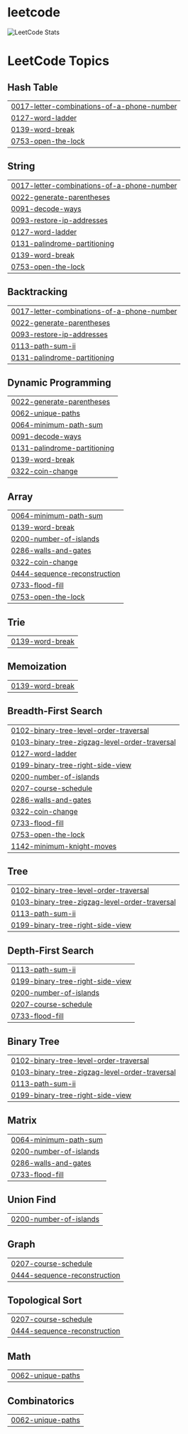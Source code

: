 # leetcode
![LeetCode Stats](https://leetcard.jacoblin.cool/dejoe?theme=dark&font=Padauk&ext=activity)

<!---LeetCode Topics Start-->
# LeetCode Topics
## Hash Table
|  |
| ------- |
| [0017-letter-combinations-of-a-phone-number](https://github.com/dej0e/leetcode/tree/master/0017-letter-combinations-of-a-phone-number) |
| [0127-word-ladder](https://github.com/dej0e/leetcode/tree/master/0127-word-ladder) |
| [0139-word-break](https://github.com/dej0e/leetcode/tree/master/0139-word-break) |
| [0753-open-the-lock](https://github.com/dej0e/leetcode/tree/master/0753-open-the-lock) |
## String
|  |
| ------- |
| [0017-letter-combinations-of-a-phone-number](https://github.com/dej0e/leetcode/tree/master/0017-letter-combinations-of-a-phone-number) |
| [0022-generate-parentheses](https://github.com/dej0e/leetcode/tree/master/0022-generate-parentheses) |
| [0091-decode-ways](https://github.com/dej0e/leetcode/tree/master/0091-decode-ways) |
| [0093-restore-ip-addresses](https://github.com/dej0e/leetcode/tree/master/0093-restore-ip-addresses) |
| [0127-word-ladder](https://github.com/dej0e/leetcode/tree/master/0127-word-ladder) |
| [0131-palindrome-partitioning](https://github.com/dej0e/leetcode/tree/master/0131-palindrome-partitioning) |
| [0139-word-break](https://github.com/dej0e/leetcode/tree/master/0139-word-break) |
| [0753-open-the-lock](https://github.com/dej0e/leetcode/tree/master/0753-open-the-lock) |
## Backtracking
|  |
| ------- |
| [0017-letter-combinations-of-a-phone-number](https://github.com/dej0e/leetcode/tree/master/0017-letter-combinations-of-a-phone-number) |
| [0022-generate-parentheses](https://github.com/dej0e/leetcode/tree/master/0022-generate-parentheses) |
| [0093-restore-ip-addresses](https://github.com/dej0e/leetcode/tree/master/0093-restore-ip-addresses) |
| [0113-path-sum-ii](https://github.com/dej0e/leetcode/tree/master/0113-path-sum-ii) |
| [0131-palindrome-partitioning](https://github.com/dej0e/leetcode/tree/master/0131-palindrome-partitioning) |
## Dynamic Programming
|  |
| ------- |
| [0022-generate-parentheses](https://github.com/dej0e/leetcode/tree/master/0022-generate-parentheses) |
| [0062-unique-paths](https://github.com/dej0e/leetcode/tree/master/0062-unique-paths) |
| [0064-minimum-path-sum](https://github.com/dej0e/leetcode/tree/master/0064-minimum-path-sum) |
| [0091-decode-ways](https://github.com/dej0e/leetcode/tree/master/0091-decode-ways) |
| [0131-palindrome-partitioning](https://github.com/dej0e/leetcode/tree/master/0131-palindrome-partitioning) |
| [0139-word-break](https://github.com/dej0e/leetcode/tree/master/0139-word-break) |
| [0322-coin-change](https://github.com/dej0e/leetcode/tree/master/0322-coin-change) |
## Array
|  |
| ------- |
| [0064-minimum-path-sum](https://github.com/dej0e/leetcode/tree/master/0064-minimum-path-sum) |
| [0139-word-break](https://github.com/dej0e/leetcode/tree/master/0139-word-break) |
| [0200-number-of-islands](https://github.com/dej0e/leetcode/tree/master/0200-number-of-islands) |
| [0286-walls-and-gates](https://github.com/dej0e/leetcode/tree/master/0286-walls-and-gates) |
| [0322-coin-change](https://github.com/dej0e/leetcode/tree/master/0322-coin-change) |
| [0444-sequence-reconstruction](https://github.com/dej0e/leetcode/tree/master/0444-sequence-reconstruction) |
| [0733-flood-fill](https://github.com/dej0e/leetcode/tree/master/0733-flood-fill) |
| [0753-open-the-lock](https://github.com/dej0e/leetcode/tree/master/0753-open-the-lock) |
## Trie
|  |
| ------- |
| [0139-word-break](https://github.com/dej0e/leetcode/tree/master/0139-word-break) |
## Memoization
|  |
| ------- |
| [0139-word-break](https://github.com/dej0e/leetcode/tree/master/0139-word-break) |
## Breadth-First Search
|  |
| ------- |
| [0102-binary-tree-level-order-traversal](https://github.com/dej0e/leetcode/tree/master/0102-binary-tree-level-order-traversal) |
| [0103-binary-tree-zigzag-level-order-traversal](https://github.com/dej0e/leetcode/tree/master/0103-binary-tree-zigzag-level-order-traversal) |
| [0127-word-ladder](https://github.com/dej0e/leetcode/tree/master/0127-word-ladder) |
| [0199-binary-tree-right-side-view](https://github.com/dej0e/leetcode/tree/master/0199-binary-tree-right-side-view) |
| [0200-number-of-islands](https://github.com/dej0e/leetcode/tree/master/0200-number-of-islands) |
| [0207-course-schedule](https://github.com/dej0e/leetcode/tree/master/0207-course-schedule) |
| [0286-walls-and-gates](https://github.com/dej0e/leetcode/tree/master/0286-walls-and-gates) |
| [0322-coin-change](https://github.com/dej0e/leetcode/tree/master/0322-coin-change) |
| [0733-flood-fill](https://github.com/dej0e/leetcode/tree/master/0733-flood-fill) |
| [0753-open-the-lock](https://github.com/dej0e/leetcode/tree/master/0753-open-the-lock) |
| [1142-minimum-knight-moves](https://github.com/dej0e/leetcode/tree/master/1142-minimum-knight-moves) |
## Tree
|  |
| ------- |
| [0102-binary-tree-level-order-traversal](https://github.com/dej0e/leetcode/tree/master/0102-binary-tree-level-order-traversal) |
| [0103-binary-tree-zigzag-level-order-traversal](https://github.com/dej0e/leetcode/tree/master/0103-binary-tree-zigzag-level-order-traversal) |
| [0113-path-sum-ii](https://github.com/dej0e/leetcode/tree/master/0113-path-sum-ii) |
| [0199-binary-tree-right-side-view](https://github.com/dej0e/leetcode/tree/master/0199-binary-tree-right-side-view) |
## Depth-First Search
|  |
| ------- |
| [0113-path-sum-ii](https://github.com/dej0e/leetcode/tree/master/0113-path-sum-ii) |
| [0199-binary-tree-right-side-view](https://github.com/dej0e/leetcode/tree/master/0199-binary-tree-right-side-view) |
| [0200-number-of-islands](https://github.com/dej0e/leetcode/tree/master/0200-number-of-islands) |
| [0207-course-schedule](https://github.com/dej0e/leetcode/tree/master/0207-course-schedule) |
| [0733-flood-fill](https://github.com/dej0e/leetcode/tree/master/0733-flood-fill) |
## Binary Tree
|  |
| ------- |
| [0102-binary-tree-level-order-traversal](https://github.com/dej0e/leetcode/tree/master/0102-binary-tree-level-order-traversal) |
| [0103-binary-tree-zigzag-level-order-traversal](https://github.com/dej0e/leetcode/tree/master/0103-binary-tree-zigzag-level-order-traversal) |
| [0113-path-sum-ii](https://github.com/dej0e/leetcode/tree/master/0113-path-sum-ii) |
| [0199-binary-tree-right-side-view](https://github.com/dej0e/leetcode/tree/master/0199-binary-tree-right-side-view) |
## Matrix
|  |
| ------- |
| [0064-minimum-path-sum](https://github.com/dej0e/leetcode/tree/master/0064-minimum-path-sum) |
| [0200-number-of-islands](https://github.com/dej0e/leetcode/tree/master/0200-number-of-islands) |
| [0286-walls-and-gates](https://github.com/dej0e/leetcode/tree/master/0286-walls-and-gates) |
| [0733-flood-fill](https://github.com/dej0e/leetcode/tree/master/0733-flood-fill) |
## Union Find
|  |
| ------- |
| [0200-number-of-islands](https://github.com/dej0e/leetcode/tree/master/0200-number-of-islands) |
## Graph
|  |
| ------- |
| [0207-course-schedule](https://github.com/dej0e/leetcode/tree/master/0207-course-schedule) |
| [0444-sequence-reconstruction](https://github.com/dej0e/leetcode/tree/master/0444-sequence-reconstruction) |
## Topological Sort
|  |
| ------- |
| [0207-course-schedule](https://github.com/dej0e/leetcode/tree/master/0207-course-schedule) |
| [0444-sequence-reconstruction](https://github.com/dej0e/leetcode/tree/master/0444-sequence-reconstruction) |
## Math
|  |
| ------- |
| [0062-unique-paths](https://github.com/dej0e/leetcode/tree/master/0062-unique-paths) |
## Combinatorics
|  |
| ------- |
| [0062-unique-paths](https://github.com/dej0e/leetcode/tree/master/0062-unique-paths) |
<!---LeetCode Topics End-->
